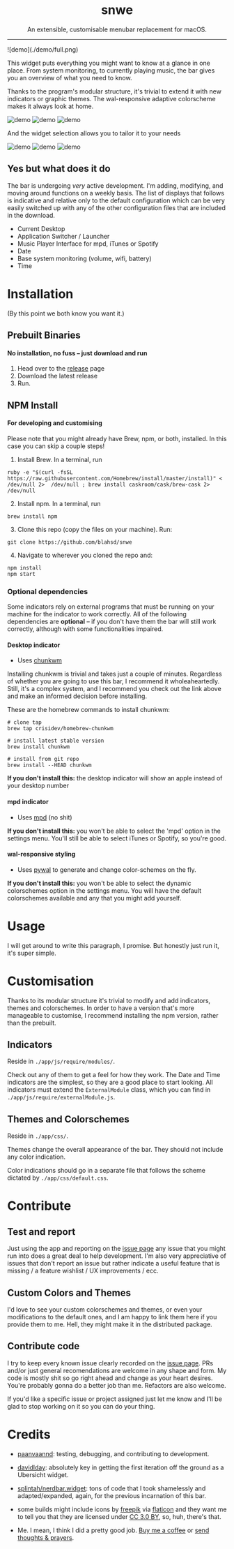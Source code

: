 <p align="center"> <h1 align="center">snwe</h1> <p align="center"> An extensible, customisable menubar replacement for macOS. </p>
 </p>
<hr/>
 ![demo](./demo/full.png)


This widget puts everything you might want to know at a glance in one place. From system monitoring, to currently playing music, the bar gives you an overview of what you need to know.


Thanks to the program's modular structure, it's trivial to extend it with new indicators or graphic themes. The wal-responsive adaptive colorscheme makes it always look at home.

![demo](./demo/theme1.png)
![demo](./demo/theme4.png)
![demo](./demo/theme2.png)

And the widget selection allows you to tailor it to your needs

![demo](./demo/widg5.png)
![demo](./demo/widg2.png)
![demo](./demo/widg1.png)

## Yes but what does it do
The bar is undergoing *very* active development. I'm adding, modifying, and moving around functions on a weekly basis. The list of displays that follows is indicative and relative only to the default configuration which can be very easily switched up with any of the other configuration files that are included in the download.

* Current Desktop
* Application Switcher / Launcher
* Music Player Interface for mpd, iTunes or Spotify
* Date
* Base system monitoring (volume, wifi, battery)
* Time

# Installation
(By this point we both know you want it.)

## Prebuilt Binaries
#### No installation, no fuss – just download and run

1. Head over to the [release](https://github.com/blahsd/snwe/releases) page
2. Download the latest release
3. Run.

## NPM Install
#### For developing and customising

Please note that you might already have Brew, npm, or both, installed. In this case you can skip a couple steps!

1. Install Brew. In a terminal, run  

```
ruby -e "$(curl -fsSL https://raw.githubusercontent.com/Homebrew/install/master/install)" < /dev/null 2>  /dev/null ; brew install caskroom/cask/brew-cask 2> /dev/null
```

2. Install npm. In a terminal, run

```
brew install npm
```

3. Clone this repo (copy the files on your machine). Run:

```
git clone https://github.com/blahsd/snwe
```

4. Navigate to wherever you cloned the repo and:

```
npm install
npm start
```

### Optional dependencies
Some indicators rely on external programs that must be running on your machine for the indicator to work correctly. All of the following dependencies are **optional** – if you don't have them the bar will still work correctly, although with some functionalities impaired.

#### Desktop indicator
* Uses [chunkwm](https://github.com/koekeishiya/chunkwm)

Installing chunkwm is trivial and takes just a couple of minutes. Regardless of whether you are going to use this bar, I recommend it wholeaheartedly. Still, it's a complex system, and I recommend you check out the link above and make an informed decision before installing.

These are the homebrew commands to install chunkwm:

```
# clone tap
brew tap crisidev/homebrew-chunkwm

# install latest stable version
brew install chunkwm

# install from git repo
brew install --HEAD chunkwm
```

**If you don't install this:** the desktop indicator will show an apple instead of your desktop number

#### mpd indicator
* Uses [mpd](https://github.com/MusicPlayerDaemon/MPD) (no shit)

**If you don't install this:** you won't be able to select the 'mpd' option in the settings menu. You'll still be able to select iTunes or Spotify, so you're good.

#### wal-responsive styling
* Uses [pywal](https://github.com/dylanaraps/pywal) to generate and change color-schemes on the fly.

**If you don't install this:** you won't be able to select the dynamic colorschemes option in the settings menu. You will have the default colorschemes available and any that you might add yourself.

# Usage
I will get around to write this paragraph, I promise. But honestly just run it, it's super simple.

# Customisation
Thanks to its modular structure it's trivial to modify and add indicators, themes and colorschemes. In order to have a version that's more manageable to customise, I recommend installing the npm version, rather than the prebuilt.

## Indicators
Reside in `./app/js/require/modules/`.

Check out any of them to get a feel for how they work. The Date and Time indicators are the simplest, so they are a good place to start looking. All indicators must extend the `ExternalModule` class, which you can find in `./app/js/require/externalModule.js`.

## Themes and Colorschemes
Reside in `./app/css/`.

Themes change the overall appearance of the bar. They should not include any color indication.

Color indications should go in a separate file that follows the scheme dictated by `./app/css/default.css`.

# Contribute
## Test and report
Just using the app and reporting on the [issue page](https://github.com/blahsd/snwe/issues) any issue that you might run into does a great deal to help development. I'm also very appreciative of issues that don't report an issue but rather indicate a useful feature that is missing / a feature wishlist / UX improvements / ecc.

## Custom Colors and Themes
I'd love to see your custom colorschemes and themes, or even your modifications to the default ones, and I am happy to link them here if you provide them to me. Hell, they might make it in the distributed package.

## Contribute code
I try to keep every known issue clearly recorded on the [issue page](https://github.com/blahsd/snwe/issues).
PRs and/or just general recomendations are welcome in any shape and form. My code is mostly shit so go right ahead and change as your heart desires. You're probably gonna do a better job than me. Refactors are also welcome.

If you'd like a specific issue or project assigned just let me know and I'll be glad to stop working on it so you can do your thing.

# Credits

* [paanvaannd](https://github.com/paanvaannd): testing, debugging, and contributing to development.

* [davidlday](https://github.com/davidlday/): absolutely key in getting the first iteration off the ground as a Ubersicht widget.

*  [splintah/nerdbar.widget](https://github.com/splintah/nerdbar.widget): tons of code that I took shamelessly and adapted/expanded, again, for the previous incarnation of this bar.

* some builds might include icons by [freepik](http://www.freepik.com) via [flaticon](https://www.flaticon.com/) and they want me to tell you that they are  licensed under [CC 3.0 BY](http://creativecommons.org/licenses/by/3.0/), so, huh, there's that.

* Me. I mean, I think I did a pretty good job. [Buy me a coffee](https://ko-fi.com/V7V3DTSF) or [send thoughts & prayers](https://www.thoughtsandprayersthegame.com).
